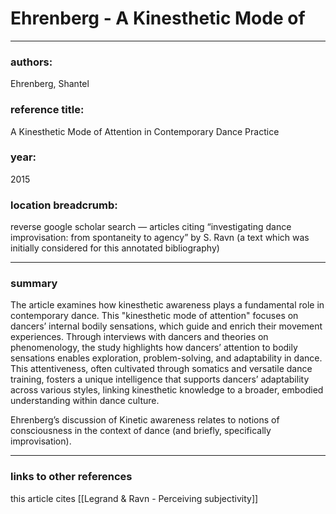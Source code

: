 # Ehrenberg - A Kinesthetic Mode of

---

### authors:

Ehrenberg, Shantel

### reference title:

A Kinesthetic Mode of Attention in Contemporary Dance Practice

### year:

2015

### location breadcrumb:

reverse google scholar search — articles citing “investigating dance improvisation: from spontaneity to agency” by S. Ravn (a text which was initially considered for this annotated bibliography)

---

### summary

The article examines how kinesthetic awareness plays a fundamental role in contemporary dance. This "kinesthetic mode of attention" focuses on dancers’ internal bodily sensations, which guide and enrich their movement experiences. Through interviews with dancers and theories on phenomenology, the study highlights how dancers’ attention to bodily sensations enables exploration, problem-solving, and adaptability in dance. This attentiveness, often cultivated through somatics and versatile dance training, fosters a unique intelligence that supports dancers’ adaptability across various styles, linking kinesthetic knowledge to a broader, embodied understanding within dance culture. 

Ehrenberg’s discussion of Kinetic awareness relates to notions of consciousness in the context of dance (and briefly, specifically improvisation).

---

### links to other references

this article cites [[Legrand & Ravn - Perceiving subjectivity]]